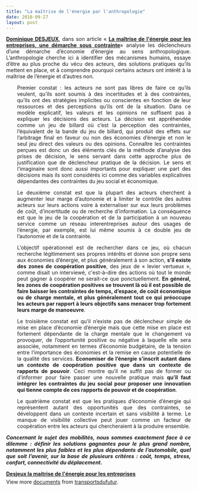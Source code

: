 ```yaml
---
title: "La maîtrise de l'énergie par l'anthropologie"
date: 2010-09-27
layout: post
---
```


<p style="text-align: justify"><strong><a href="http://www.argonautes.fr/" target="_blank">Dominique DESJEUX</a></strong>, dans son article « <strong><a href="http://www.argonautes.fr/sections.php?op=viewarticle&artid=711" target="_blank">La maîtrise de l'énergie pour les entreprises, une démarche sous contrainte</a></strong>» analyse les déclencheurs d’une démarche d’économie d’énergie au sens anthropologique. L’anthropologie cherche ici à identifier des mécanismes humains, essaye d’être au plus proche du vécu des acteurs, des solutions pratiques qu’ils mettent en place, et à comprendre pourquoi certains acteurs ont intérêt à la maîtrise de l’énergie et d’autres non.</p> <p style="text-align: justify;padding-left: 30px">Premier constat : les acteurs ne sont pas libres de faire ce qu’ils veulent, qu’ils sont soumis à des incertitudes et à des contraintes, qu’ils ont des stratégies implicites ou conscientes en fonction de leur ressources et des perceptions qu’ils ont de la situation. Dans ce modèle explicatif, les valeurs et les opinions ne suffisent pas à expliquer les décisions des acteurs. La décision est appréhendée comme un jeu de billard où c’est la perception des contraintes, l’équivalent de la bande du jeu de billard, qui produit des effets sur l’arbitrage final en faveur ou non des économies d’énergie et non le seul jeu direct des valeurs ou des opinions. Connaître les contraintes perçues est donc un des éléments clés de la méthode d’analyse des prises de décision, le sens servant dans cette approche plus de justification que de déclencheur pratique de la décision. Le sens et l’imaginaire sont donc aussi importants pour expliquer une part des décisions mais ils sont considérés ici comme des variables explicatives dépendantes des contraintes du jeu social et économique.</p> <p style="text-align: justify;padding-left: 30px">Le deuxième constat est que la plupart des acteurs cherchent à augmenter leur marge d’autonomie et à limiter le contrôle des autres acteurs sur leurs actions voire à externaliser sur eux leurs problèmes de coût, d’incertitude ou de recherche d’information. La conséquence est que le jeu de la coopération et de la participation à un nouveau service comme un réseau interentreprises autour des usages de l’énergie, par exemple, est lui même soumis à ce double jeu de l’autonomie et de la contrainte.</p> <p style="text-align: justify;padding-left: 30px">L’objectif opérationnel est de rechercher dans ce jeu, où chacun recherche légitimement ses propres intérêts et donne son propre sens aux économies d’énergie, et plus généralement à son action, <strong>s’il existe des zones de coopération positive</strong>, des jeux de « levier vertueux », comme disait un interviewé, c'est-à-dire des actions où tout le monde peut gagner à coopérer ne serait-ce que ponctuellement. <strong>En général, les zones de coopération positives se trouvent là où il est possible de faire baisser les contraintes de temps, d’espace, de coût économique ou de charge mentale, et plus généralement tout ce qui préoccupe les acteurs par rapport à leurs objectifs sans menacer trop fortement leurs marge de manoeuvre</strong>.</p> <p style="text-align: justify;padding-left: 30px"> </p>  <!--more-->   <p style="text-align: justify;padding-left: 30px">Le troisième constat est qu’il n’existe pas de déclencheur simple de mise en place d’économie d’énergie mais que cette mise en place est fortement dépendante de la charge mentale que le changement va provoquer, de l’opportunité positive ou négative à laquelle elle sera associée, notamment en termes d’économie budgétaire, de la tension entre l’importance des économies et la remise en cause potentielle de la qualité des services. <strong>Economiser de l’énergie s’inscrit autant dans un contexte de coopération positive que dans un contexte de rapports de pouvoir</strong>. Ceci montre qu’il ne suffit pas de former ou d’informer pour faire passer une nouvelle pratique mais <strong>qu’il faut intégrer les contraintes du jeu social pour proposer une innovation qui tienne compte de ces rapports de pouvoir et de coopération</strong>.</p> <p style="text-align: justify;padding-left: 30px">Le quatrième constat est que les pratiques d’économie d’énergie qui représentent autant des opportunités que des contraintes, se développent dans un contexte incertain et sans visibilité à terme. Le manque de visibilité collective peut jouer comme un facteur de coopération entre les acteurs qui chercheraient à la produire ensemble.</p> <p style="text-align: justify"><em><strong>Concernant le sujet des mobilités, nous sommes exactement face à ce dilemme : définir les solutions gagnantes pour le plus grand nombre, notamment les plus faibles et les plus dépendants de l’automobile, quel que soit l’avenir, sur la base de plusieurs critères : coût, temps, stress, confort, connectivité du déplacement.</strong></em></p> <div id="__ss_5295184" style="width: 477px"><strong style="margin: 12px 0 4px"><a href="http://www.slideshare.net/transportsdufutur/desjeux-la-maitrise-de-lnergie-pour-les-entreprises" title="Desjeux la maitrise de l'énergie pour les entreprises">Desjeux la maitrise de l'énergie pour les entreprises</a></strong>        <div style="padding: 5px 0 12px">View more <a href="http://www.slideshare.net/">documents</a> from <a href="http://www.slideshare.net/transportsdufutur">transportsdufutur</a>.</div> </div>